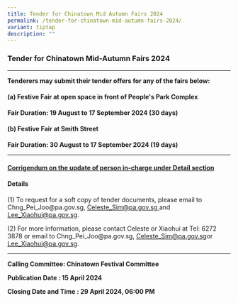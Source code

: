 ```yaml
---
title: Tender for Chinatown Mid Autumn Fairs 2024
permalink: /tender-for-chinatown-mid-autumn-fairs-2024/
variant: tiptap
description: ""
---
```

<h3><strong>Tender for Chinatown Mid-Autumn Fairs 2024</strong></h3>
<hr>
<p><strong>Tenderers may submit their tender offers for any of the fairs below:</strong>
</p>
<h4><strong>(a) Festive Fair at open space in front of People's Park Complex</strong></h4>
<p><strong>Fair Duration: 19 August to 17 September 2024 (30 days)</strong>
</p>
<h4><strong>(b) Festive Fair at Smith Street</strong></h4>
<p><strong>Fair Duration: 30 August to 17 September 2024 (19 days)</strong>
</p>
<p></p>
<hr>
<h4><strong><u>Corrigendum on the update of person in-charge under Detail section</u></strong></h4>
<h4>Details </h4>
<p>(1) To request for a soft copy of tender documents, please email to
<a rel="noopener noreferrer nofollow" target="_blank">Chng_Pei_Joo@pa.gov.sg</a>, <a href="mailto:Celeste_Sim@pa.gov.sg" rel="noopener noreferrer nofollow" target="_blank">Celeste_Sim@pa.gov.sg </a>and <a href="mailto:Lee_Xiaohui@pa.gov.sg" rel="noopener noreferrer nofollow" target="_blank">Lee_Xiaohui@pa.gov.sg</a>.</p>
<p>(2) For more information, please contact Celeste or Xiaohui at Tel: 6272
3878 or email to <a rel="noopener noreferrer nofollow" target="_blank">Chng_Pei_Joo@pa.gov.sg</a>,
<a href="mailto:Celeste_Sim@pa.gov.sg" rel="noopener noreferrer nofollow" target="_blank">Celeste_Sim@pa.gov.sg</a>or <a href="mailto:Lee_Xiaohui@pa.gov.sg" rel="noopener noreferrer nofollow" target="_blank">Lee_Xiaohui@pa.gov.sg</a>.</p>
<hr>
<p><strong>Calling Committee: Chinatown Festival Committee</strong>
</p>
<p><strong>Publication Date : 15 April 2024</strong>
</p>
<p><strong>Closing Date and Time : 29 April 2024, 06:00 PM</strong>
</p>